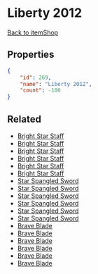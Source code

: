 # Liberty 2012

<no description available>

[Back to itemShop](../item-shops.md)

## Properties

```json
{
    "id": 269,
    "name": "Liberty 2012",
    "count": -100
}
```

## Related

- [Bright Star Staff](../items/7086-bright-star-staff.md)
- [Bright Star Staff](../items/7087-bright-star-staff.md)
- [Bright Star Staff](../items/7088-bright-star-staff.md)
- [Bright Star Staff](../items/7089-bright-star-staff.md)
- [Bright Star Staff](../items/7090-bright-star-staff.md)
- [Bright Star Staff](../items/7091-bright-star-staff.md)
- [Star Spangled Sword](../items/7092-star-spangled-sword.md)
- [Star Spangled Sword](../items/7093-star-spangled-sword.md)
- [Star Spangled Sword](../items/7094-star-spangled-sword.md)
- [Star Spangled Sword](../items/7095-star-spangled-sword.md)
- [Star Spangled Sword](../items/7096-star-spangled-sword.md)
- [Star Spangled Sword](../items/7097-star-spangled-sword.md)
- [Brave Blade](../items/7098-brave-blade.md)
- [Brave Blade](../items/7099-brave-blade.md)
- [Brave Blade](../items/7100-brave-blade.md)
- [Brave Blade](../items/7101-brave-blade.md)
- [Brave Blade](../items/7102-brave-blade.md)
- [Brave Blade](../items/7103-brave-blade.md)

